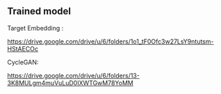 ## Trained model
Target Embedding :

https://drive.google.com/drive/u/6/folders/1o1_tF0Ofc3w27LsY9ntutsm-HStAECOc

CycleGAN:

https://drive.google.com/drive/u/6/folders/13-3K8MULgm4muVuLuD0IXWTGwM78YoMM